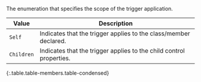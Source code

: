 The enumeration that specifies the scope of the trigger application.

Value | Description
----- | -----------
`Self` | Indicates that the trigger applies to the class/member declared.
`Children` | Indicates that the trigger applies to the child control properties.
{:.table.table-members.table-condensed}